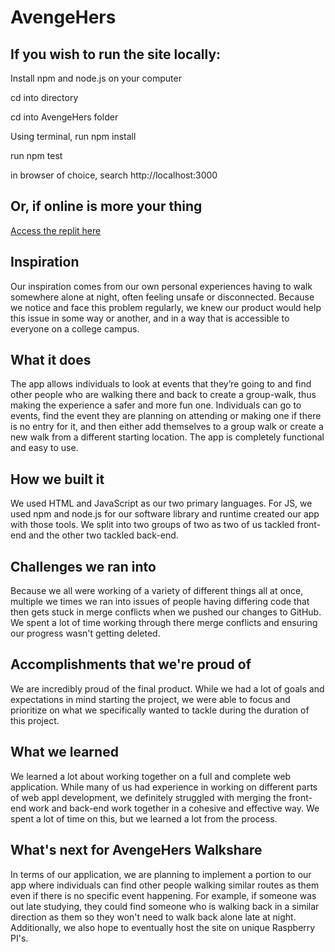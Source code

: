 # AvengeHers

## If you wish to run the site locally:
Install npm and node.js on your computer

cd into directory

cd into AvengeHers folder

Using terminal, run npm install

run npm test

in browser of choice, search http://localhost:3000

## Or, if online is more your thing
[Access the replit here](https://replit.com/@dhm0/AvengeHers?v=1#README.md)

## Inspiration
Our inspiration comes from our own personal experiences having to walk somewhere alone at night, often feeling unsafe or disconnected. Because we notice and face this problem regularly, we knew our product would help this issue in some way or another, and in a way that is accessible to everyone on a college campus.

## What it does
The app allows individuals to look at events that they’re going to and find other people who are walking there and back to create a group-walk, thus making the experience a safer and more fun one. Individuals can go to events, find the event they are planning on attending or making one if there is no entry for it, and then either add themselves to a group walk or create a new walk from a different starting location. The app is completely functional and easy to use.

## How we built it
We used HTML and JavaScript as our two primary languages. For JS, we used npm and node.js for our software library and runtime created our app with those tools. We split into two groups of two as two of us tackled front-end and the other two tackled back-end.

## Challenges we ran into
Because we all were working of a variety of different things all at once, multiple we times we ran into issues of people having differing code that then gets stuck in merge conflicts when we pushed our changes to GitHub. We spent a lot of time working through there merge conflicts and ensuring our progress wasn't getting deleted.

## Accomplishments that we're proud of
We are incredibly proud of the final product. While we had a lot of goals and expectations in mind starting the project, we were able to focus and prioritize on what we specifically wanted to tackle during the duration of this project.

## What we learned
We learned a lot about working together on a full and complete web application. While many of us had experience in working on different parts of web appl development, we definitely struggled with merging the front-end work and back-end work together in a cohesive and effective way. We spent a lot of time on this, but we learned a lot from the process.

## What's next for AvengeHers Walkshare
In terms of our application, we are planning to implement a portion to our app where individuals can find other people walking similar routes as them even if there is no specific event happening. For example, if someone was out late studying, they could find someone who is walking back in a similar direction as them so they won't need to walk back alone late at night. Additionally, we also hope to eventually host the site on unique Raspberry PI's.
